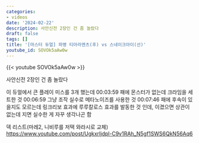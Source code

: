 ```yaml
---
categories:
- videos
date: '2024-02-22'
description: 사안신전 2장인 건 좀 놀랐다
draft: false
tags: []
title: '[마스터 듀얼] 파병 티아라멘츠(후) vs 스네이크아이(선)'
youtube_id: SOVOk5aAw0w
---
```



{{< youtube SOVOk5aAw0w >}}

사안신전 2장인 건 좀 놀랐다

이 듀얼에서 큰 플레이 미스를 3개 했는데
00:03:59 패에 몬스터가 없는데 크라임을 세트한 것
00:06:59 그냥 조작 실수로 메타노이즈를 사용한 것
00:07:46 패에 후속이 있을지도 모르는데 링크리보 효과에 루루칼로스 효과를 발동한 것
인데, 이겼으면 상관이 없는데 지면 실수한 게 자꾸 생각나곤 함

덱 리스트(마레2, 니비루를 저택 와라시로 교체)
https://www.youtube.com/post/UgkxrIjdpl-C9v1RAh_N5gf1SWS6QkN56Aq6